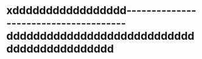 # xddddddddddddddddd--------------------------------------dddddddddddddddddddddddddddddddddddddddddddd